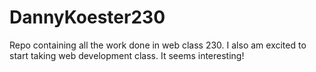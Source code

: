 # DannyKoester230
Repo containing all the work done in web class 230.
I also am excited to start taking web development class.
It seems interesting!
